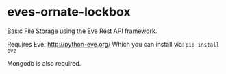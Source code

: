 eves-ornate-lockbox
===================

Basic File Storage using the Eve Rest API framework.


Requires Eve: http://python-eve.org/
Which you can install via: `pip install eve`

Mongodb is also required.
